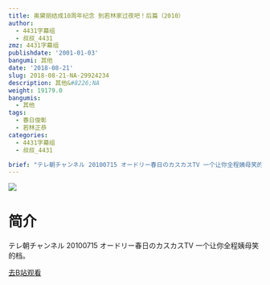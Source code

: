 ```yaml
---
title: 奥黛丽结成10周年纪念 到若林家过夜吧！后篇（2010）
author:
  - 4431字幕组
  - 叔叔_4431
zmz: 4431字幕组
publishdate: '2001-01-03'
bangumi: 其他
date: '2018-08-21'
slug: 2018-08-21-NA-29924234
description: 其他&#8226;NA
weight: 19179.0
bangumis:
  - 其他
tags:
  - 春日俊彰
  - 若林正恭
categories:
  - 4431字幕组
  - 叔叔_4431

brief: "テレ朝チャンネル 20100715 オードリー春日のカスカスTV 一个让你全程姨母笑的档。"
---
```

![](https://i.imgur.com/mB7H9nn.jpg)
# 简介  
テレ朝チャンネル 20100715 オードリー春日のカスカスTV
一个让你全程姨母笑的档。  

[去B站观看](https://www.bilibili.com/video/av29924234/)
 
